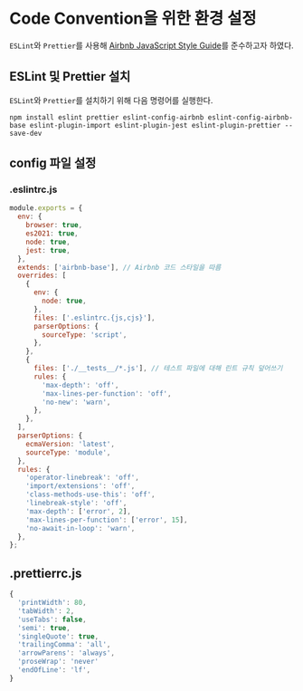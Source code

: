 # Code Convention을 위한 환경 설정

`ESLint`와 `Prettier`를 사용해 [Airbnb JavaScript Style Guide](https://github.com/airbnb/javascript)를 준수하고자 하였다.

## ESLint 및 Prettier 설치

`ESLint`와 `Prettier`를 설치하기 위해 다음 명령어를 실행한다.

```
npm install eslint prettier eslint-config-airbnb eslint-config-airbnb-base eslint-plugin-import eslint-plugin-jest eslint-plugin-prettier --save-dev
```

## config 파일 설정

### .eslintrc.js

```javascript
module.exports = {
  env: {
    browser: true,
    es2021: true,
    node: true,
    jest: true,
  },
  extends: ['airbnb-base'], // Airbnb 코드 스타일을 따름
  overrides: [
    {
      env: {
        node: true,
      },
      files: ['.eslintrc.{js,cjs}'],
      parserOptions: {
        sourceType: 'script',
      },
    },
    {
      files: ['./__tests__/*.js'], // 테스트 파일에 대해 린트 규칙 덮어쓰기
      rules: {
        'max-depth': 'off',
        'max-lines-per-function': 'off',
        'no-new': 'warn',
      },
    },
  ],
  parserOptions: {
    ecmaVersion: 'latest',
    sourceType: 'module',
  },
  rules: {
    'operator-linebreak': 'off',
    'import/extensions': 'off',
    'class-methods-use-this': 'off',
    'linebreak-style': 'off',
    'max-depth': ['error', 2],
    'max-lines-per-function': ['error', 15],
    'no-await-in-loop': 'warn',
  },
};

```

## .prettierrc.js

```javascript
{
  'printWidth': 80,
  'tabWidth': 2,
  'useTabs': false,
  'semi': true,
  'singleQuote': true,
  'trailingComma': 'all',
  'arrowParens': 'always',
  'proseWrap': 'never'
  'endOfLine': 'lf',
}
```